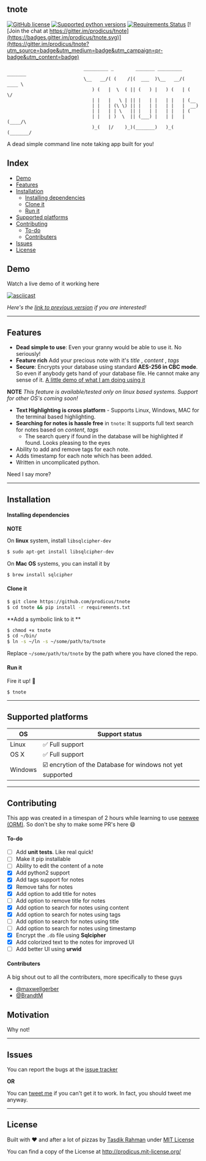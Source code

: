 ## tnote

[![GitHub license](https://img.shields.io/pypi/l/pyzipcode-cli.svg)](https://img.shields.io/pypi/l/pyzipcode-cli.svg) [![Supported python versions](https://img.shields.io/pypi/pyversions/Django.svg)]([![PyPI](https://img.shields.io/pypi/pyversions/Django.svg)]()) [![Requirements Status](https://requires.io/github/prodicus/tnote/requirements.svg?branch=master)](https://requires.io/github/prodicus/tnote/requirements/?branch=master) [![Join the chat at https://gitter.im/prodicus/tnote](https://badges.gitter.im/prodicus/tnote.svg)](https://gitter.im/prodicus/tnote?utm_source=badge&utm_medium=badge&utm_campaign=pr-badge&utm_content=badge)

```
                            _________ _        _______ _________ _______ 
                            \__   __/( (    /|(  ___  )\__   __/(  ____ \
                               ) (   |  \  ( || (   ) |   ) (   | (    \/
                               | |   |   \ | || |   | |   | |   | (__    
                               | |   | (\ \) || |   | |   | |   |  __)   
                               | |   | | \   || |   | |   | |   | (      
                               | |   | )  \  || (___) |   | |   | (____/\
                               )_(   |/    )_)(_______)   )_(   (_______/
```

A dead simple command line note taking app built for you!

## Index

- [Demo](#demo)
- [Features](#features)
- [Installation](#installation)
  - [Installing dependencies](#installing-dependencies)
  - [Clone it](#clone-it)
  - [Run it](#run-it)
- [Supported platforms](#supported-platforms)
- [Contributing](#contributing)
  - [To-do](#to-do)
  - [Contributers](#contributers)
- [Issues](#issues)
- [License](#license)

## Demo

Watch a live demo of it working here

[![asciicast](https://asciinema.org/a/35557.png)](https://asciinema.org/a/35557)

*Here's the [link to previous version](https://asciinema.org/a/35378) if you are interested!*

***

## Features

- **Dead simple to use**: Even your granny would be able to use it. No seriously!
- **Feature rich** Add your precious note with it's _title_ , _content_ , _tags_
- **Secure**: Encrypts your database using standard **AES-256 in CBC mode**. So even if anybody gets hand of your database file. He cannot make any sense of it. [A little demo of what I am doing using it](https://github.com/prodicus/tnote/wiki/So-you-say-it-is-encrypted-eh%3F)

**NOTE**
  _This feature is available/tested only on linux based systems. Support for other OS's coming soon!_

- **Text Highlighting is cross platform** - Supports Linux, Windows, MAC for the terminal based highlighting.
- **Searching for notes is hassle free** in `tnote`: It supports full text search for notes based on _content_, _tags_
    - The search query if found in the database will be highlighted if found. Looks pleasing to the eyes
- Ability to add and remove tags for each note.
- Adds timestamp for each note which has been added.
- Written in uncomplicated python.

Need I say more?

***

## Installation

#### Installing dependencies

**NOTE** 

On **linux** system, install `libsqlcipher-dev` 

```sh
$ sudo apt-get install libsqlcipher-dev
```

On **Mac OS** systems, you can install it by 

```sh
$ brew install sqlcipher
```

#### Clone it


```sh
$ git clone https://github.com/prodicus/tnote
$ cd tnote && pip install -r requirements.txt
```

**Add a symbolic link to it **

```sh
$ chmod +x tnote
$ cd ~/bin/ 
$ ln -s ~/ln -s ~/some/path/to/tnote
```

Replace `~/some/path/to/tnote` by the path where you have cloned the repo.

#### Run it

Fire it up! :volcano:

`$ tnote`

***

## Supported platforms

| OS | Support status |
| --- | --- |
| Linux | :white_check_mark: Full support |
| OS X | :white_check_mark: Full support  |
| Windows | :ballot_box_with_check: encrytion of the Database for windows not yet supported |

***

## Contributing

This app was created in a timespan of 2 hours while learning to use [peewee (ORM)](https://github.com/coleifer/peewee). So don't be shy to make some PR's here :smile:

#### To-do
    
- [ ] Add **unit tests**. Like real quick!
- [ ] Make it pip installable
- [ ] Ability to edit the content of a note
- [x] Add python2 support
- [x] Add tags support for notes
- [x] Remove tahs for notes
- [x] Add option to add title for notes
- [ ] Add option to remove title for notes
- [x] Add option to search for notes using content
- [x] Add option to search for notes using tags
- [ ] Add option to search for notes using title
- [ ] Add option to search for notes using timestamp
- [x] Encrypt the `.db` file using **Sqlcipher**
- [x] Add colorized text to the notes for improved UI
- [ ] Add better UI using **urwid**

#### Contributers

A big shout out to all the contributers, more specifically to these guys

- [@maxwellgerber](https://github.com/maxwellgerber)
- [@BrandtM](https://github.com/BrandtM)

## Motivation

Why not!

***

## Issues

You can report the bugs at the [issue tracker](https://github.com/prodicus/tnote/issues)

**OR**

You can [tweet me](https://twitter.com/tasdikrahman) if you can't get it to work. In fact, you should tweet me anyway.

***

## License

Built with ♥ and after a lot of pizzas by [Tasdik Rahman](http://tasdikrahman.me) under [MIT License](http://prodicus.mit-license.org)

You can find a copy of the License at http://prodicus.mit-license.org/
